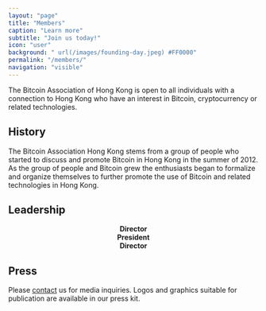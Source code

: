 ```yaml
---
layout: "page"
title: "Members"
caption: "Learn more"
subtitle: "Join us today!"
icon: "user"
background: " url(/images/founding-day.jpeg) #FF0000"
permalink: "/members/"
navigation: "visible"
---
```


The Bitcoin Association of Hong Kong is open to all individuals with a connection to Hong Kong who have an interest in Bitcoin, cryptocurrency or related technologies.

## History

The Bitcoin Association Hong Kong stems from a group of people who started to discuss and promote Bitcoin in Hong Kong in the summer of 2012. As the group of people and Bitcoin grew the enthusiasts began to formalize and organize themselves to further promote the use of Bitcoin and related technologies in Hong Kong.

## Leadership

<div class="leaders">
<div class="col-33 larry" style="text-align: center;">
<b>Director</b>
<div data-passname="larry" data-style="embedded" data-height="fixed"></div>
</div>

<div class="col-33 leo" style="text-align: center;">
<b>President</b>
<div data-passname="liongrass" data-style="embedded" data-height="fixed"></div>
</div>

<div class="col-33 sang" style="text-align: center;">
<b>Director</b>
<div data-passname="sangyeon89" data-style="embedded" data-height="fixed"></div>
</div>
</div>

## Press

Please [contact](/contact/) us for media inquiries. Logos and graphics suitable for publication are available in our press kit.

